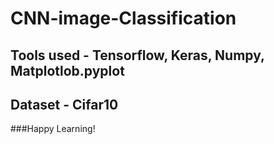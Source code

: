 # CNN-image-Classification

## Tools used - Tensorflow, Keras, Numpy, Matplotlob.pyplot

## Dataset - Cifar10

###Happy Learning! 
